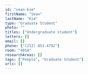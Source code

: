 ```yaml
---
id: "sean-kim"
firstName: "Sean"
lastName: "Kim"
type: "Graduate Student"
photo: ""
titles: ["Undergraduate student"]
letters: []
email: []
phone: ["(212) 851-4792"]
room: "401A"
researchAreas: []
tags: ["People", "Graduate Student"]
urls: []
---
```

